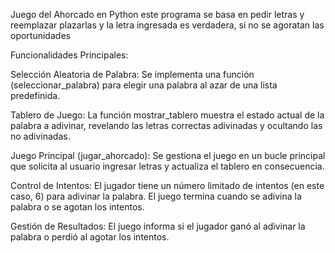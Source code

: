 Juego del Ahorcado en Python
este programa se basa en pedir letras y reemplazar plazarlas y la letra ingresada es verdadera, si no se agoratan las oportunidades 

Funcionalidades Principales:

Selección Aleatoria de Palabra:
Se implementa una función (seleccionar_palabra) para elegir una palabra al azar de una lista predefinida.

Tablero de Juego:
La función mostrar_tablero muestra el estado actual de la palabra a adivinar, revelando las letras correctas adivinadas y ocultando las no adivinadas.

Juego Principal (jugar_ahorcado):
Se gestiona el juego en un bucle principal que solicita al usuario ingresar letras y actualiza el tablero en consecuencia.

Control de Intentos:
El jugador tiene un número limitado de intentos (en este caso, 6) para adivinar la palabra. El juego termina cuando se adivina la palabra o se agotan los intentos.

Gestión de Resultados:
El juego informa si el jugador ganó al adivinar la palabra o perdió al agotar los intentos.
